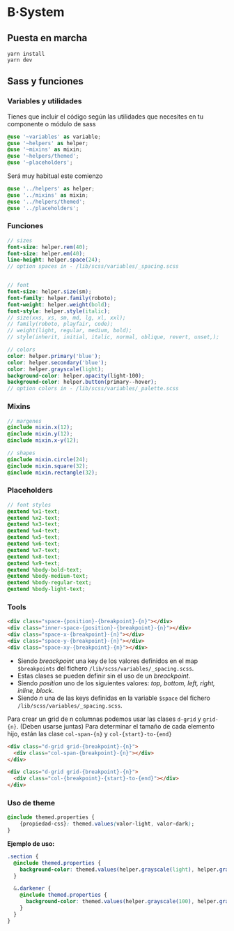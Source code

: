 # B·System

## Puesta en marcha

```shell
yarn install
yarn dev
```

## Sass y funciones

### Variables y utilidades
Tienes que incluir el código según las utilidades que necesites en tu componente o módulo de sass
```scss
@use '~variables' as variable;
@use '~helpers' as helper;
@use '~mixins' as mixin;
@use '~helpers/themed';
@use '~placeholders';
```
Será muy habitual este comienzo
```scss
@use '../helpers' as helper;
@use '../mixins' as mixin;
@use '../helpers/themed';
@use '../placeholders';
```

### Funciones
```scss
// sizes
font-size: helper.rem(40);
font-size: helper.em(40);
line-height: helper.space(24);
// option spaces in - /lib/scss/variables/_spacing.scss


// font
font-size: helper.size(sm);
font-family: helper.family(roboto);
font-weight: helper.weight(bold);
font-style: helper.style(italic);
// size(xxs, xs, sm, md, lg, xl, xxl);
// family(roboto, playfair, code);
// weight(light, regular, medium, bold);
// style(inherit, initial, italic, normal, oblique, revert, unset,);

// colors
color: helper.primary('blue');
color: helper.secondary('blue');
color: helper.grayscale(light);
background-color: helper.opacity(light-100);
background-color: helper.button(primary--hover);
// option colors in - /lib/scss/variables/_palette.scss

```

### Mixins
```scss
// margenes
@include mixin.x(12);
@include mixin.y(12);
@include mixin.x-y(12);

// shapes
@include mixin.circle(24);
@include mixin.square(32);
@include mixin.rectangle(32);
```

### Placeholders
```scss
// font styles
@extend %x1-text;
@extend %x2-text;
@extend %x3-text;
@extend %x4-text;
@extend %x5-text;
@extend %x6-text;
@extend %x7-text;
@extend %x8-text;
@extend %x9-text;
@extend %body-bold-text;
@extend %body-medium-text;
@extend %body-regular-text;
@extend %body-light-text;
```

### Tools
```html
<div class="space-{position}-{breakpoint}-{n}"></div>
<div class="inner-space-{position}-{breakpoint}-{n}"></div>
<div class="space-x-{breakpoint}-{n}"></div>
<div class="space-y-{breakpoint}-{n}"></div>
<div class="space-xy-{breakpoint}-{n}"></div>
```
- Siendo _breackpoint_ una key de los valores definidos en el map `$breakpoints` del fichero `/lib/scss/variables/_spacing.scss`.
- Estas clases se pueden definir sin el uso de un _breackpoint_.
- Siendo _position_ uno de los siguientes valores: _top, bottom, left, right, inline, block_.
- Siendo _n_ una de las keys definidas en la variable `$space` del fichero `/lib/scss/variables/_spacing.scss`.

Para crear un grid de n columnas podemos usar las clases `d-grid` y `grid-{n}`. (Deben usarse juntas)
Para determinar el tamaño de cada elemento hijo, están las clase `col-span-{n}` y `col-{start}-to-{end}`
```html
<div class="d-grid grid-{breakpoint}-{n}">
  <div class="col-span-{breakpoint}-{n}"></div>
</div>
```
```html
<div class="d-grid grid-{breakpoint}-{n}">
  <div class="col-{breakpoint}-{start}-to-{end}"></div>
</div>
```

### Uso de theme

```css
@include themed.properties {
    {propiedad-css}: themed.values(valor-light, valor-dark);
}
```
**Ejemplo de uso:**
```scss
.section {
  @include themed.properties {
    background-color: themed.values(helper.grayscale(light), helper.grayscale(1100));
  }

  &.darkener {
    @include themed.properties {
      background-color: themed.values(helper.grayscale(100), helper.grayscale(1200));
    }
  }
}
```
